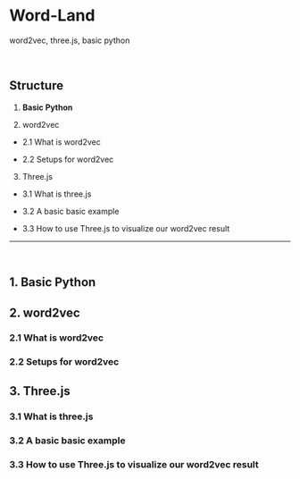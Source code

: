 # Word-Land

word2vec, three.js, basic python

<br>

## Structure

1. **Basic Python**

2. word2vec
- 2.1 What is word2vec

- 2.2 Setups for word2vec



 3. Three.js

- 3.1 What is three.js

- 3.2 A basic basic example 

- 3.3 How to use Three.js to visualize our word2vec result

***

<br>

## 1. Basic Python 

## 2. word2vec

### 2.1 What is word2vec

### 2.2 Setups for word2vec



## 3. Three.js

### 3.1 What is three.js

### 3.2 A basic basic example 

### 3.3 How to use Three.js to visualize our word2vec result
